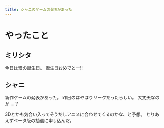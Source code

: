 ```yaml
---
title: シャニのゲームの発表があった
---
```


# やったこと

## ミリシタ

今日は環の誕生日。
誕生日おめでとー!!

## シャニ

新作ゲームの発表があった。
昨日のはやはりリークだったらしい。
大丈夫なのか‥‥？

3Dとかも気合い入ってそうだしアニメに合わせてくるのかな、と予想。
とりあえずベータ版の抽選に申し込んだ。
